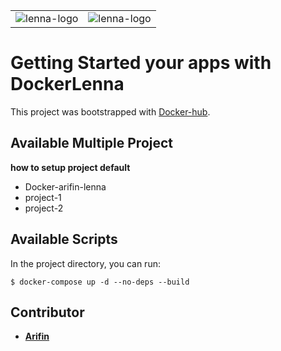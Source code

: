 <table>
  <tr>
    <td valign="top"><img src="https://images.crunchbase.com/image/upload/c_lpad,f_auto,q_auto:eco,dpr_1/s07gypqdcrqwqxewjjct" alt="lenna-logo"></td>
    <td valign="top"><img src="https://w7.pngwing.com/pngs/219/411/png-transparent-docker-logo-kubernetes-microservices-cloud-computing-dockers-logo-text-logo-cloud-computing-thumbnail.png" alt="lenna-logo"></td>
  </tr>
</table>


# Getting Started your apps with DockerLenna

This project was bootstrapped with [Docker-hub](https://hub.docker.com).

## Available Multiple Project
**how to setup project default**
+ Docker-arifin-lenna
+ project-1
+ project-2

## Available Scripts

In the project directory, you can run:

```
$ docker-compose up -d --no-deps --build
```

## Contributor

- **[Arifin](https://mail.google.com/mail/u/0/?tf=cm&fs=1&to=arifingdr@gmail.com)**
